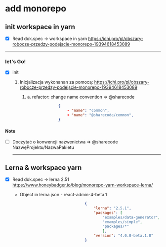# add monorepo

## init workspace in yarn 
- [x] Read dok.spec ->  workspace in yarn 
        https://ichi.pro/pl/obszary-robocze-przedzy-podejscie-monorepo-19394618453089
<hr>

### let's Go!
- [x] init
    1. Inicjalizacja wykonanan za pomocą: 
        https://ichi.pro/pl/obszary-robocze-przedzy-podejscie-monorepo-19394618453089

        1. a. refactor: change name convention => @sharecode
```json
                        {
                            - "name": "common",
                            + "name": "@sharecode/common",
                        }
```   
#### Note 
- [ ] Doczytać o konwencji nazwenictwa => @sharecode NazwęProjektu/NazwaPakietu

  <hr noshade> 

## Lerna & workspace yarn 
- [x] Read dok.spec ->     lerna 2.51 
        https://www.honeybadger.io/blog/monorepo-yarn-workspace-lerna/

    -  Object in lerna.json - react-admin-4-beta.1
```json
                                    {
                                        "lerna": "2.5.1",
                                        "packages": [
                                            "examples/data-generator",
                                            "examples/simple",
                                            "packages/*"
                                            ],
                                        "version": "4.0.0-beta.1.0"
                                    }
```